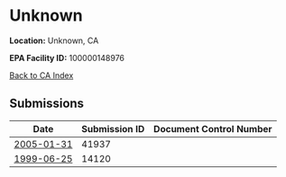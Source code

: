 # Unknown

**Location:** Unknown, CA

**EPA Facility ID:** 100000148976

[Back to CA Index](../../index.md)

## Submissions

| Date | Submission ID | Document Control Number |
|------|--------------|-------------------------|
| [2005-01-31](submissions/41937.md) | 41937 |  |
| [1999-06-25](submissions/14120.md) | 14120 |  |
